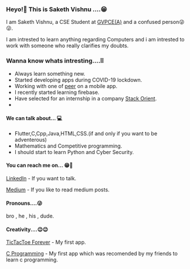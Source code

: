 ### Heyo!👋 This is Saketh Vishnu ....😁

I am Saketh Vishnu, a CSE Student at <a href = "http://www.gvpce.ac.in/">GVPCE(A)</a> and a confused person😜😜.

I am intrested to learn anything regarding Computers and i am intrested to work with someone who really clarifies my doubts.

### Wanna know whats intresting....❕❕

<body>
  <section>
  <ul>
  <li>Always learn something new.</li>
  <li>Started developing apps during COVID-19 lockdown.</li>
  <li>Working with one of <a href = "https://github.com/himabindu-run" >peer</a> on a mobile app.</li>
  <li>I recently started learning firebase.</li>
  <li>Have selected for an internship in a company <a href = "https://www.stackorient.com/#/">Stack Orient</a>.<li>
  </ul>
  </section>
  
  <section>
  <h4>We can talk about... 💻</h4>
  <ul>
    <li>Flutter,C,Cpp,Java,HTML,CSS.(if and only if you want to be adventerous)</li>
    <li>Mathematics and Competitive programming.</li>
    <li>I should start to learn Python and Cyber Security.</li>
  </ul>
  </section>
  
   <h4>You can reach me on... 😁💬</h4>
   <p><a href = "https://www.linkedin.com/in/saketh-vishnu-33a3721a6">LinkedIn</a> - If you want to talk.</p>
   <p><a href = "https://medium.com/@saketh4532">Medium</a> - If you like to read medium posts.</p>
   
   <h4>Pronouns....😜</h4>
    <p>   bro , he , his , dude.</p>
    
   <h4>Creativity....😉😉</h4>
  <p><a href = "https://play.google.com/store/apps/details?id=com.samst.tictactoeforever&hl=en_IN">TicTacToe Forever</a> - My first app.</p>
    <p><a href = "https://play.google.com/store/apps/details?id=com.samst.cprogramming&hl=en_IN">C Programming</a> - My first app which was recomended by my friends to learn c programming.</p>  
</body>
 
 
 
 

<!--
**sakethvishnu/sakethvishnu** is a ✨ _special_ ✨ repository because its `README.md` (this file) appears on your GitHub profile.

Here are some ideas to get you started:

- 🔭 I’m currently working on ...
- 🌱 I’m currently learning ...
- 👯 I’m looking to collaborate on ...
- 🤔 I’m looking for help with ...
- 💬 Ask me about ...
- 📫 How to reach me: ...
- 😄 Pronouns: ...
- ⚡ Fun fact: ...
-->
